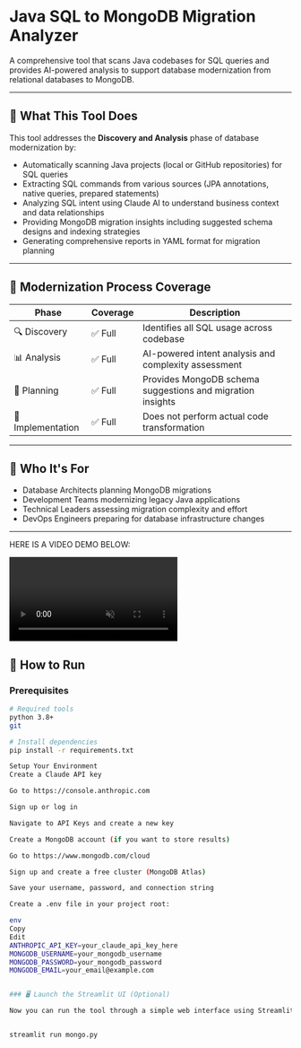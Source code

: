 # Java SQL to MongoDB Migration Analyzer

A comprehensive tool that scans Java codebases for SQL queries and provides AI-powered analysis to support database modernization from relational databases to MongoDB.

---

## 🎯 What This Tool Does

This tool addresses the **Discovery and Analysis** phase of database modernization by:

- Automatically scanning Java projects (local or GitHub repositories) for SQL queries
- Extracting SQL commands from various sources (JPA annotations, native queries, prepared statements)
- Analyzing SQL intent using Claude AI to understand business context and data relationships
- Providing MongoDB migration insights including suggested schema designs and indexing strategies
- Generating comprehensive reports in YAML format for migration planning

---

## 🧱 Modernization Process Coverage

| Phase              | Coverage | Description                                              |
|-------------------|----------|----------------------------------------------------------|
| 🔍 Discovery       | ✅ Full  | Identifies all SQL usage across codebase                |
| 📊 Analysis        | ✅ Full  | AI-powered intent analysis and complexity assessment     |
| 🎯 Planning        | ✅ Full  | Provides MongoDB schema suggestions and migration insights |
| 🔧 Implementation | ✅ Full  | Does not perform actual code transformation              |

---

## 👥 Who It's For

- Database Architects planning MongoDB migrations  
- Development Teams modernizing legacy Java applications  
- Technical Leaders assessing migration complexity and effort  
- DevOps Engineers preparing for database infrastructure changes  

---

HERE IS A VIDEO DEMO BELOW:




<video src="https://github.com/user-attachments/assets/5438aab5-2ba0-4e2c-b56a-e430a0cbd507" controls autoplay loop muted style="max-width: 100%; height: auto;"></video>



## 🚀 How to Run

### Prerequisites

```bash
# Required tools
python 3.8+
git

# Install dependencies
pip install -r requirements.txt

Setup Your Environment
Create a Claude API key

Go to https://console.anthropic.com

Sign up or log in

Navigate to API Keys and create a new key

Create a MongoDB account (if you want to store results)

Go to https://www.mongodb.com/cloud

Sign up and create a free cluster (MongoDB Atlas)

Save your username, password, and connection string

Create a .env file in your project root:

env
Copy
Edit
ANTHROPIC_API_KEY=your_claude_api_key_here
MONGODB_USERNAME=your_mongodb_username
MONGODB_PASSWORD=your_mongodb_password
MONGODB_EMAIL=your_email@example.com


### 🖥️ Launch the Streamlit UI (Optional)

Now you can run the tool through a simple web interface using Streamlit:


streamlit run mongo.py







